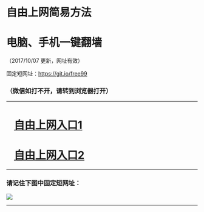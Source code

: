 ﻿# 自由上网简易方法

# 电脑、手机一键翻墙

（2017/10/07 更新，网址有效）

固定短网址：https://git.io/free99

### （微信如打不开，请转到浏览器打开）


***





# &nbsp;&nbsp; <a href="http://ft1162320313.fwq-tz-1001.info/fwqtz01.html?t=100700124010 " target="_blank">自由上网入口1</a>
# &nbsp;&nbsp; <a href="http://ft3185616764.fwq-tz-1002.info/fwqtz02.html?t=100700124667 " target="_blank">自由上网入口2</a>
***

### 请记住下图中固定短网址：

<img src="https://s3-us-west-2.amazonaws.com/fwq-1001/yjfq-20170905okok.png" /> 


***

